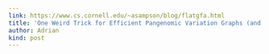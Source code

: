 ```yaml
---
link: https://www.cs.cornell.edu/~asampson/blog/flatgfa.html
title: 'One Weird Trick for Efficient Pangenomic Variation Graphs (and File Formats for Free)'
author: Adrian
kind: post
---
```

